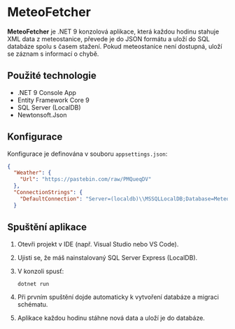 ﻿# MeteoFetcher

**MeteoFetcher** je .NET 9 konzolová aplikace, která každou hodinu stahuje XML data z meteostanice, převede je do JSON formátu a uloží do SQL databáze spolu s časem stažení. Pokud meteostanice není dostupná, uloží se záznam s informací o chybě.

## Použité technologie

- .NET 9 Console App  
- Entity Framework Core 9  
- SQL Server (LocalDB)  
- Newtonsoft.Json  

## Konfigurace

Konfigurace je definována v souboru `appsettings.json`:

```json
{
  "Weather": {
    "Url": "https://pastebin.com/raw/PMQueqDV"
  },
  "ConnectionStrings": {
    "DefaultConnection": "Server=(localdb)\\MSSQLLocalDB;Database=MeteoDB;Trusted_Connection=True;TrustServerCertificate=True;"
  }
```
## Spuštění aplikace

1. Otevři projekt v IDE (např. Visual Studio nebo VS Code).
2. Ujisti se, že máš nainstalovaný SQL Server Express (LocalDB).
3. V konzoli spusť:

    ```bash
    dotnet run
    ```

4. Při prvním spuštění dojde automaticky k vytvoření databáze a migraci schématu.
5. Aplikace každou hodinu stáhne nová data a uloží je do databáze.
